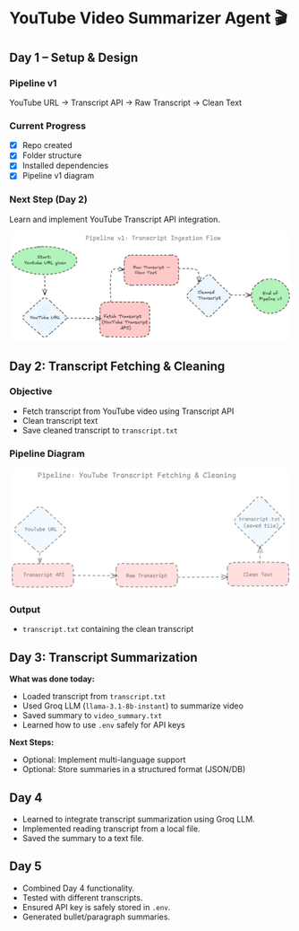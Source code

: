 # YouTube Video Summarizer Agent 🎬

## Day 1 – Setup & Design

### Pipeline v1

YouTube URL → Transcript API → Raw Transcript → Clean Text

### Current Progress

- [x] Repo created
- [x] Folder structure
- [x] Installed dependencies
- [x] Pipeline v1 diagram

### Next Step (Day 2)

Learn and implement YouTube Transcript API integration.

![Pipeline v1](docs/pipeline_v1.png)

## Day 2: Transcript Fetching & Cleaning

### Objective

- Fetch transcript from YouTube video using Transcript API
- Clean transcript text
- Save cleaned transcript to `transcript.txt`

### Pipeline Diagram

![Transcript Pipeline](docs/day2_transcript_pipeline.png)

### Output

- `transcript.txt` containing the clean transcript

## Day 3: Transcript Summarization

**What was done today:**

- Loaded transcript from `transcript.txt`
- Used Groq LLM (`llama-3.1-8b-instant`) to summarize video
- Saved summary to `video_summary.txt`
- Learned how to use `.env` safely for API keys

**Next Steps:**

- Optional: Implement multi-language support
- Optional: Store summaries in a structured format (JSON/DB)

## Day 4

- Learned to integrate transcript summarization using Groq LLM.
- Implemented reading transcript from a local file.
- Saved the summary to a text file.

## Day 5

- Combined Day 4 functionality.
- Tested with different transcripts.
- Ensured API key is safely stored in `.env`.
- Generated bullet/paragraph summaries.
